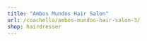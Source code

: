 ```yaml
---
title: "Ambos Mundos Hair Salon"
url: /coachella/ambos-mundos-hair-salon-3/
shop: hairdresser
---
```

